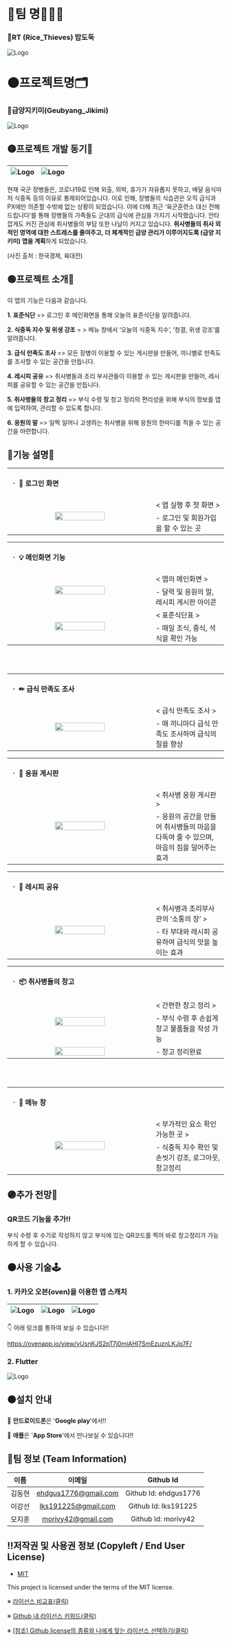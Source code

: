 # 🔴팀 명🤸🏻‍♀️
### 🍚RT (Rice_Thieves) 밥도둑
![Logo](자료/팀로고.PNG)

# 🟠프로젝트명🗂
### 🍱급양지키미(Geubyang_Jikimi)
![Logo](자료/프로젝트로고.PNG)

## 🟡프로젝트 개발 동기🙏
|![Logo](자료/역차별.PNG)|![Logo](자료/오메.PNG)|
|:---:|:---:|

현재 국군 장병들은, 코로나19로 인해 외출, 외박, 휴가가 자유롭지 못하고, 배달 음식마저 식중독 등의 이유로 통제되어있습니다. 이로 인해, 장병들의 식습관은 오직 급식과 PX에만 의존할 수밖에 없는 상황이 되었습니다. 이에 더해 최근 ‘육군훈련소 대신 전해드립니다’를 통해 장병들의 가족들도 군대의 급식에 관심을 가지기 시작했습니다. 안타깝게도 커진 관심에 취사병들의 부담 또한 나날이 커지고 있습니다. **취사병들의 취사 외적인 영역에 대한 스트레스를 줄여주고, 더 체계적인 급양 관리가 이루어지도록 (급양 지키미) 앱을 계획**하게 되었습니다. 

(사진 출처 : 한국경제, 육대전)


## 🟢프로젝트 소개📜
 이 앱의 기능은 다음과 같습니다. 
 
**1. 표준식단** => 로그인 후 메인화면을 통해 오늘의 표준식단을 알려줍니다.

**2. 식중독 지수 및 위생 강조** = > 메뉴 창에서 ‘오늘의 식중독 지수’, ‘청결, 위생 강조’를 알려줍니다. 

**3. 급식 만족도 조사** => 모든 장병이 이용할 수 있는 게시판을 만들어, 끼니별로 만족도를 조사할 수 있는 공간을 만듭니다.

**4. 레시피 공유** => 취사병들과 조리 부사관들이 이용할 수 있는 게시판을 만들어, 레시피를 공유할 수 있는 공간을 만듭니다.

**5. 취사병들의 창고 정리** => 부식 수령 및 창고 정리의 편리성을 위해 부식의 정보를 앱에 입력하여, 관리할 수 있도록 합니다.


**6. 응원의 말** => 일찍 일어나 고생하는 취사병을 위해 응원의 한마디를 적을 수 있는 공간을 마련합니다.


## 🔵기능 설명📖
<table>
        <tbody>
		<tr>
			<td colspan=2>
				<br>
				<b>ㆍ 📱 로그인 화면</b><br>
				<br>
			</td>
		</tr>
		<tr>
            <td rowspan="2"><div align="center"><a href="https://github.com/osamhack2021/APP_Geubyang_Jikimi_RT/blob/537adb0173a1caef4a35584d8ad304476e9d0629/%EC%9E%90%EB%A3%8C/%EB%A9%94%EC%9D%B8%ED%99%94%EB%A9%B4.PNG"><img src="/자료/메인화면.PNG" width="60%" height="60%"></a></div></td>
            <td width="33%">< 앱 실행 후 첫 화면 ></td>
        </tr>
        <tr>
            <td> - 로그인 및 회원가입을 할 수 있는 곳</td>
        </tr>
		  </tbody>
</table>
        
<table>
        <tbody>
		<tr>
			<td colspan=2>
				<br>
				<b>ㆍ 💡 메인화면 기능</b><br>
				<br>
			</td>
		</tr>
		<tr>
            <td rowspan="2"><div align="center"><a href="https://github.com/osamhack2021/APP_Geubyang_Jikimi_RT/blob/537adb0173a1caef4a35584d8ad304476e9d0629/%EC%9E%90%EB%A3%8C/%EB%A9%94%EC%9D%B8%ED%99%94%EB%A9%B4.PNG"><img src="/자료/다음화면.PNG" width="60%" height="60%"></a></div></td>
            <td width="33%">< 앱의 메인화면 ></td>
	</tr>
	<tr>
		<td> - 달력 및 응원의 말, 레시피 게시판 아이콘</td>
        </tr>
	<tr>
           <td rowspan="2"><div align="center"><a href="https://github.com/osamhack2021/APP_Geubyang_Jikimi_RT/blob/5b10a5d33eec83ee0644d1c3e726add3eb5c9964/%EC%9E%90%EB%A3%8C/%ED%91%9C%EC%A4%80%EC%8B%9D%EB%8B%A8.PNG"><img src="/자료/표준식단.PNG" width="60%" height="60%"></a></div></td>
           <td> < 표준식단표 ></td>
         </tr>
        <tr>
            <td> - 매일 조식, 중식, 석식을 확인 가능</td>
        </tr>
		  </tbody>
</table>
<br><br>
		
<table>
        <tbody>
		<tr>
			<td colspan=2>
				<br>
				<b>ㆍ ✏ 급식 만족도 조사</b><br>
				<br>
			</td>
		</tr>
		<tr>
            <td rowspan="2"><div align="center"><a href="https://github.com/osamhack2021/APP_Geubyang_Jikimi_RT/blob/113904670e644f8c8cc93a2a8ab6055b300f223e/%EC%9E%90%EB%A3%8C/%EB%A7%8C%EC%A1%B1%EB%8F%84%EC%A1%B0%EC%82%AC.PNG"><img src="/자료/만족도조사.PNG" width="60%" height="60%"></a></div></td>
            <td width="33%">< 급식 만족도 조사 ></td>
	 </tr>
        <tr>
            <td> - 매 끼니마다 급식 만족도 조사하여 급식의 질을 향상</td>
        </tr>
		  </tbody>
      
</table>
		
<table>
        <tbody>
		<tr>
			<td colspan=2>
				<br>
				<b>ㆍ 👊 응원 게시판</b><br>
				<br>
			</td>
		</tr>
		<tr>
            <td rowspan="2"><div align="center"><a href="https://github.com/osamhack2021/APP_Geubyang_Jikimi_RT/blob/1fc64a57e504f198ea49800ac1e25a72228aaea0/%EC%9E%90%EB%A3%8C/%EC%9D%91%EC%9B%90%EC%9D%98%EB%A7%90.PNG"><img src="/자료/응원의말.PNG" width="60%" height="60%"></a></div></td>
            <td width="33%">< 취사병 응원 게시판 ></td>
        </tr>
        <tr>
            <td> - 응원의 공간을 만들어 취사병들의 마음을 다독여 줄 수 있으며, 마음의 짐을 덜어주는 효과</td>
        </tr>
		  </tbody>
</table>
		
<table>
        <tbody>
		<tr>
			<td colspan=2>
				<br>
				<b>ㆍ 📃 레시피 공유</b><br>
				<br>
			</td>
		</tr>
		<tr>
            <td rowspan="2"><div align="center"><a href="https://github.com/osamhack2021/APP_Geubyang_Jikimi_RT/blob/f0a5e47d0b196b4e6079a609b28fbd59f68ff715/%EC%9E%90%EB%A3%8C/%EB%A0%88%EC%8B%9C%ED%94%BC.PNG"><img src="/자료/레시피.PNG" width="60%" height="60%"></a></div></td>
            <td width="33%">< 취사병과 조리부사관의 ‘소통의 장’ ></td>
        </tr>
        <tr>
            <td> - 타 부대와 레시피 공유하여 급식의 맛을 높이는 효과</td>
        </tr>
		  </tbody>
</table>
		
<table>
        <tbody>
		<tr>
			<td colspan=2>
				<br>
				<b>ㆍ 📦 취사병들의 창고</b><br>
				<br>
			</td>
		</tr>
		<tr>
            <td rowspan="2"><div align="center"><a href="https://github.com/osamhack2021/APP_Geubyang_Jikimi_RT/blob/0f63ddeffab7130d64b7a8d43a458e5c010b4675/%EC%9E%90%EB%A3%8C/%EC%B0%BD%EA%B3%A0%EC%A0%95%EB%A6%AC.PNG"><img src="/자료/창고정리.PNG" width="60%" height="60%"></a></div></td>
            <td width="33%">< 간편한 창고 정리 ></td>
	</tr>
	<tr>
		<td> - 부식 수령 후 손쉽게 창고 물품들을 작성 가능</td>
	</tr>
	<tr>
           <td rowspan="2"><div align="center"><a href="https://github.com/osamhack2021/APP_Geubyang_Jikimi_RT/blob/0f63ddeffab7130d64b7a8d43a458e5c010b4675/%EC%9E%90%EB%A3%8C/%EC%B0%BD%EA%B3%A0.PNG"><img src="/자료/창고.PNG" width="60%" height="60%"></a></div></td>
           <td> - 창고 정리완료</td>
        </tr>
   </tbody>
	
</table>
<br><br>
<table>
        <tbody>
		<tr>
			<td colspan=2>
				<br>
				<b>ㆍ 🔔 메뉴 창</b><br>
				<br>
			</td>
		</tr>
		<tr>
            <td rowspan="2"><div align="center"><a href="https://github.com/osamhack2021/APP_Geubyang_Jikimi_RT/blob/9e98f8c851c691bcd7e2aeb013d9c2b1116be98f/%EC%9E%90%EB%A3%8C/%EC%A7%84%EC%A7%9C%EB%A9%94%EB%89%B4%EC%B0%BD.PNG"><img src="/자료/진짜메뉴창.PNG" width="60%" height="60%"></a></div></td>
            <td width="33%"> < 부가적인 요소 확인 가능한 곳 ></td>
       </tr>
        <tr>
            <td> - 식중독 지수 확인 및 손씻기 강조, 로그아웃, 창고정리</td>
        </tr>
		  </tbody>
</table>
        

## 🟣추가 전망🔭
### **QR코드** 기능을 추가‼
부식 수령 후 수기로 작성하지 않고 부식에 있는 QR코드를 찍어 바로 창고정리가 가능하게 할 수 있습니다.


## ⚫사용 기술🕹
### 1. 카카오 오븐(oven)을 이용한 앱 스캐치
|![Logo](자료/화면.PNG)|![Logo](자료/앱디자인.PNG)|![Logo](자료/진짜조사.PNG)| 
 |:---:|:---:|:---:|

👇 아래 링크를 통하여 보실 수 있습니다!!
 
 https://ovenapp.io/view/yUsnKJS2pT7j0miAHl7SmEzuznLKJp7F/
### 2. Flutter
 ![Logo](자료/플루터.PNG)
 
## 🟤설치 안내
📱 **안드로이드폰**은 '**Google play**'에서!!

📱 **애플**은 '**App Store**'에서 만나보실 수 있습니다!!


## 🙏팀 정보 (Team Information)
|이름|이메일|Github Id|
|:---:|:---:|:---:|
|김동현|ehdgus1776@gmail.com|Github Id: ehdgus1776|
|이강선|lks191225@gmail.com|Github Id: lks191225|
|모지훈|morivy42@gmail.com|Github Id: morivy42|

## ‼저작권 및 사용권 정보 (Copyleft / End User License)
 * [MIT](https://github.com/osam2020-WEB/Sample-ProjectName-TeamName/blob/master/license.md)

This project is licensed under the terms of the MIT license.

※ [라이선스 비교표(클릭)](https://olis.or.kr/license/compareGuide.do)

※ [Github 내 라이선스 키워드(클릭)](https://docs.github.com/en/github/creating-cloning-and-archiving-repositories/creating-a-repository-on-github/licensing-a-repository)

※ [\[참조\] Github license의 종류와 나에게 맞는 라이선스 선택하기(클릭)](https://flyingsquirrel.medium.com/github-license%EC%9D%98-%EC%A2%85%EB%A5%98%EC%99%80-%EB%82%98%EC%97%90%EA%B2%8C-%EB%A7%9E%EB%8A%94-%EB%9D%BC%EC%9D%B4%EC%84%A0%EC%8A%A4-%EC%84%A0%ED%83%9D%ED%95%98%EA%B8%B0-ae29925e8ff4)
